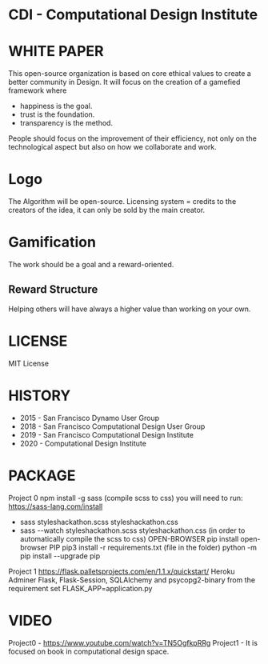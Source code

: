 # CDI - Computational Design Institute

# WHITE PAPER

This open-source organization is based on core ethical values to create a better community in Design. It will focus on the creation of a gamefied framework where 
- happiness is the goal.
- trust is the foundation.
- transparency is the method.

People should focus on the improvement of their efficiency, not only on the technological aspect but also on how we collaborate and work.

# Logo
The Algorithm will be open-source.
Licensing system = credits to the creators of the idea, it can only be sold by the main creator. 

# Gamification
The work should be a goal and a reward-oriented. 

## Reward Structure
Helping others will have always a higher value than working on your own.

# LICENSE
MIT License 

# HISTORY

- 2015 - San Francisco Dynamo User Group
- 2018 - San Francisco Computational Design User Group
- 2019 - San Francisco Computational Design Institute
- 2020 - Computational Design Institute

# PACKAGE

Project 0
npm install -g sass (compile scss to css) you will need to run: https://sass-lang.com/install
- sass styleshackathon.scss styleshackathon.css
- sass --watch styleshackathon.scss styleshackathon.css (in order to automatically compile the scss to css)
OPEN-BROWSER
pip install open-browser 
PIP
pip3 install -r requirements.txt (file in the folder)
python -m pip install --upgrade pip

Project 1
https://flask.palletsprojects.com/en/1.1.x/quickstart/
Heroku
Adminer
Flask, Flask-Session, SQLAlchemy and psycopg2-binary from the requirement
set FLASK_APP=application.py


# VIDEO
Project0 - https://www.youtube.com/watch?v=TN5OgfkpRRg
Project1 - 
It is focused on book in computational design space. 